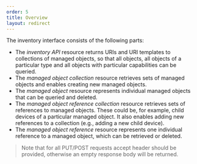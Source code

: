 ```yaml
---
order: 5
title: Overview
layout: redirect
---
```


The inventory interface consists of the following parts:

-   The *inventory API* resource returns URIs and URI templates to collections of managed objects, so that all objects, all objects of a particular type and all objects with particular capabilities can be queried.
-   The *managed object collection* resource retrieves sets of managed objects and enables creating new managed objects.
-   The *managed object* resource represents individual managed objects that can be queried and deleted.
-   The *managed object reference collection* resource retrieves sets of references to managed objects. These could be, for example, child devices of a particular managed object. It also enables adding new references to a collection (e.g., adding a new child device).
-   The *managed object reference* resource represents one individual reference to a managed object, which can be retrieved or deleted.

> Note that for all PUT/POST requests accept header should be provided, otherwise an empty response body will be returned.

